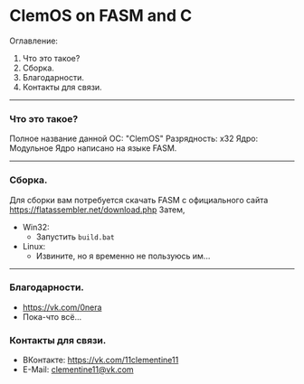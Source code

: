 # ClemOS on FASM and C
 Оглавление:
 1. Что это такое?
 2. Сборка.
 3. Благодарности.
 4. Контакты для связи.
____

### Что это такое?
 Полное название данной ОС: "ClemOS"
 Разрядность: x32
 Ядро: Модульное
 Ядро написано на языке FASM.
____
 
### Сборка.
 Для сборки вам потребуется скачать FASM с официального сайта https://flatassembler.net/download.php
 Затем,
  * Win32:
     + Запустить `build.bat`
  * Linux:
     + Извините, но я временно не пользуюсь им...
____

### Благодарности.
 + https://vk.com/0nera
 + Пока-что всё...

### Контакты для связи.
 * ВКонтакте: https://vk.com/11clementine11
 * E-Mail: clementine11@vk.com
